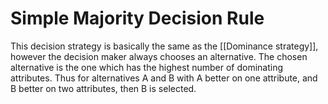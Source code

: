 # Simple Majority Decision Rule

This decision strategy is basically the same as the [[Dominance strategy]], however the decision maker always chooses an alternative. The chosen alternative is the one which has the highest number of dominating attributes. Thus for alternatives A and B with A better on one attribute, and B better on two attributes, then B is selected.